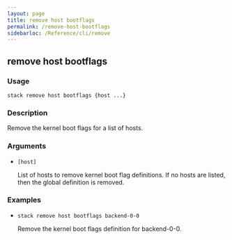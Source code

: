 ```yaml
---
layout: page
title: remove host bootflags
permalink: /remove-host-bootflags
sidebarloc: /Reference/cli/remove
---
```


## remove host bootflags

### Usage

`stack remove host bootflags {host ...}`

### Description

Remove the kernel boot flags for a list of hosts.

### Arguments

* `[host]`

   List of hosts to remove kernel boot flag definitions. If no hosts are
	listed, then the global definition is removed.


### Examples

* `stack remove host bootflags backend-0-0`

   Remove the kernel boot flags definition for backend-0-0.



